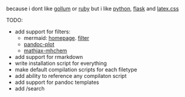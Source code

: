 because i dont like [gollum](https://github.com/gollum/gollum) or [ruby](https://www.ruby-lang.org/) but i like [python](https://www.python.org/), [flask](https://flask.palletsprojects.com/en/1.1.x/) and [latex.css](https://latex.now.sh/)

TODO:
- add support for filters:
    * mermaid: [homepage](https://mermaid-js.github.io/mermaid/#/). [filter](https://github.com/timofurrer/pandoc-mermaid-filter)
    * [pandoc-plot](https://github.com/LaurentRDC/pandoc-plot)
    * [mathjax-mhchem](https://mhchem.github.io/MathJax-mhchem/)
- add support for rmarkdown
- write installation script for everything
- make default compilation scripts for each filetype
- add ability to reference any compilaton script
- add support for pandoc templates
- add /search
